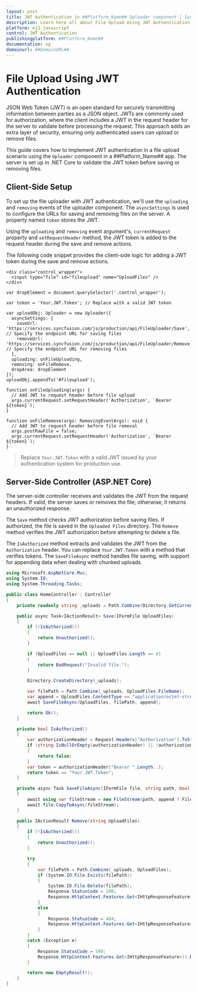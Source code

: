 ```yaml
---
layout: post
title: JWT Authentication in ##Platform_Name## Uploader component | Syncfusion
description: Learn here all about File Upload Using JWT Authentication in Syncfusion ##Platform_Name## Uploader component of Syncfusion Essential JS 2 and more.
platform: ej2-javascript
control: JWT Authentication  
publishingplatform: ##Platform_Name##
documentation: ug
domainurl: ##DomainURL##
---
```


# File Upload Using JWT Authentication

JSON Web Token (JWT) is an open standard for securely transmitting information between parties as a JSON object. JWTs are commonly used for authorization, where the client includes a JWT in the request header for the server to validate before processing the request. This approach adds an extra layer of security, ensuring only authenticated users can upload or remove files.

This guide covers how to implement JWT authentication in a file upload scenario using the `Uploader` component in a ##Platform_Name## app. The server is set up in .NET Core to validate the JWT token before saving or removing files.

## Client-Side Setup

To set up the file uploader with JWT authentication, we'll use the `uploading` and `removing` events of the uploader component. The `asyncSettings` is used to configure the URLs for saving and removing files on the server. A property named `token` stores the JWT.

Using the `uploading` and `removing` event argument's, `currentRequest` property and `setRequestHeader` method, the JWT token is added to the request header during the save and remove actions.

The following code snippet provides the client-side logic for adding a JWT token during the save and remove actions.

```
<div class="control_wrapper">
  <input type="file" id="fileupload" name="UploadFiles" />
</div>
```
```
var dropElement = document.querySelector('.control_wrapper');

var token = 'Your.JWT.Token'; // Replace with a valid JWT token

var uploadObj: Uploader = new Uploader({
  asyncSettings: {
    saveUrl: 'https://services.syncfusion.com/js/production/api/FileUploader/Save', // Specify the endpoint URL for saving files
    removeUrl: 'https://services.syncfusion.com/js/production/api/FileUploader/Remove', // Specify the endpoint URL for removing files
  },
  uploading: onFileUploading,
  removing: onFileRemove,
  dropArea: dropElement
});
uploadObj.appendTo('#fileupload');

function onFileUploading(args) {
  // Add JWT to request header before file upload
  args.currentRequest.setRequestHeader('Authorization', `Bearer ${token}`);
}

function onFileRemove(args: RemovingEventArgs): void {
  // Add JWT to request header before file removal
  args.postRawFile = false;
  args.currentRequest.setRequestHeader('Authorization', `Bearer ${token}`);
}
```
> Replace `Your.JWT.Token` with a valid JWT issued by your authentication system for production use.

## Server-Side Controller (ASP.NET Core)

The server-side controller receives and validates the JWT from the request headers. If valid, the server saves or removes the file; otherwise, it returns an unauthorized response.

The `Save` method checks JWT authorization before saving files. If authorized, the file is saved in the `Uploaded Files` directory. The `Remove` method verifies the JWT authorization before attempting to delete a file.

The `IsAuthorized` method extracts and validates the JWT from the `Authorization` header. You can replace `Your.JWT.Token` with a method that verifies tokens. The `SaveFileAsync` method handles file saving, with support for appending data when dealing with chunked uploads.

```csharp
using Microsoft.AspNetCore.Mvc;
using System.IO;
using System.Threading.Tasks;

public class HomeController : Controller
{
    private readonly string _uploads = Path.Combine(Directory.GetCurrentDirectory(), "Uploaded Files");

    public async Task<IActionResult> Save(IFormFile UploadFiles)
    {
        if (!IsAuthorized())
        {
            return Unauthorized();
        }

        if (UploadFiles == null || UploadFiles.Length == 0)
        {
            return BadRequest("Invalid file.");
        }

        Directory.CreateDirectory(_uploads);

        var filePath = Path.Combine(_uploads, UploadFiles.FileName);
        var append = UploadFiles.ContentType == "application/octet-stream"; // Handle chunk upload
        await SaveFileAsync(UploadFiles, filePath, append);

        return Ok();
    }

    private bool IsAuthorized()
    {
        var authorizationHeader = Request.Headers["Authorization"].ToString();
        if (string.IsNullOrEmpty(authorizationHeader) || !authorizationHeader.StartsWith("Bearer "))
        {
            return false;
        }
        var token = authorizationHeader["Bearer ".Length..];
        return token == "Your.JWT.Token";
    }

    private async Task SaveFileAsync(IFormFile file, string path, bool append)
    {
        await using var fileStream = new FileStream(path, append ? FileMode.Append : FileMode.Create);
        await file.CopyToAsync(fileStream);
    }

    public IActionResult Remove(string UploadFiles)
    {
        if (!IsAuthorized())
        {
            return Unauthorized();
        }

        try
        {
            var filePath = Path.Combine(_uploads, UploadFiles);
            if (System.IO.File.Exists(filePath))
            {
                System.IO.File.Delete(filePath);
                Response.StatusCode = 200;
                Response.HttpContext.Features.Get<IHttpResponseFeature>().ReasonPhrase = "File removed successfully";
            }
            else
            {
                Response.StatusCode = 404;
                Response.HttpContext.Features.Get<IHttpResponseFeature>().ReasonPhrase = "File not found";
            }
        }
        catch (Exception e)
        {
            Response.StatusCode = 500;
            Response.HttpContext.Features.Get<IHttpResponseFeature>().ReasonPhrase = $"Error: {e.Message}";
        }

        return new EmptyResult();
    }
}
```
